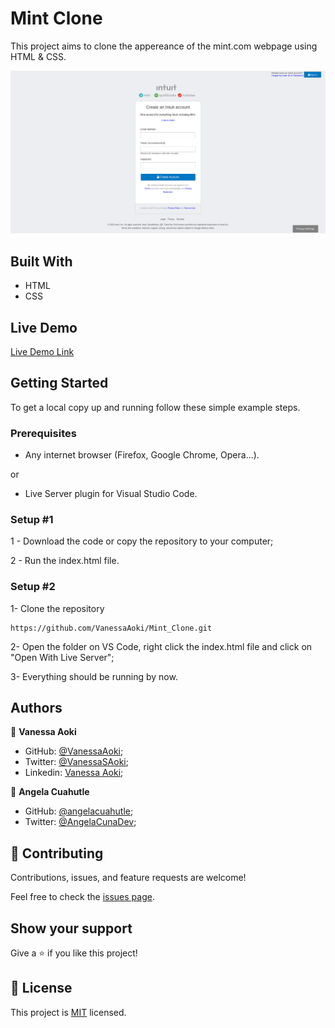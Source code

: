 # Mint Clone
This project aims to clone the appereance of the mint.com webpage using HTML & CSS. 

![screenshot](./style/img/main.png)

## Built With

- HTML
- CSS

## Live Demo

[Live Demo Link](https://raw.githack.com/VanessaAoki/Mint_Clone/main/index.html) 


## Getting Started

To get a local copy up and running follow these simple example steps.

### Prerequisites

- Any internet browser (Firefox, Google Chrome, Opera...).

or 

- Live Server plugin for Visual Studio Code.

### Setup #1


1 - Download the code or copy the repository to your computer;

2 - Run the index.html file.


### Setup #2


1- Clone the repository
```
https://github.com/VanessaAoki/Mint_Clone.git
```

2- Open the folder on VS Code, right click the index.html file and click on "Open With Live Server";

3- Everything should be running by now. 



## Authors

👤 **Vanessa Aoki**

- GitHub: [@VanessaAoki](https://github.com/VanessaAoki);
- Twitter: [@VanessaSAoki](https://twitter.com/VanessaSAoki);
- Linkedin: [Vanessa Aoki](https://www.linkedin.com/in/vanessasaoki/);

👤 **Angela Cuahutle**

- GitHub: [@angelacuahutle](https://github.com/angelacuahutle);
- Twitter: [@AngelaCunaDev](https://twitter.com/AngelaCunaDev);

## 🤝 Contributing

Contributions, issues, and feature requests are welcome!

Feel free to check the [issues page](https://github.com/angelacuahutle/Mint_Clone/issues).

## Show your support

Give a ⭐️ if you like this project!

## 📝 License

This project is [MIT](https://github.com/VanessaAoki/Mint_Clone/blob/main/License.md) licensed.
